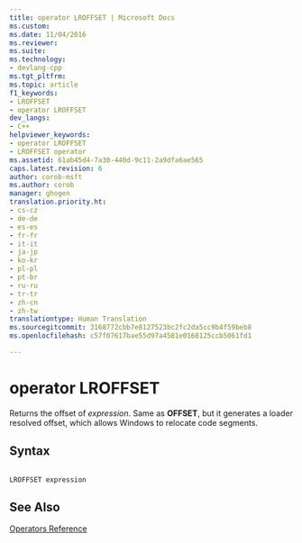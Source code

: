 ```yaml
---
title: operator LROFFSET | Microsoft Docs
ms.custom: 
ms.date: 11/04/2016
ms.reviewer: 
ms.suite: 
ms.technology:
- devlang-cpp
ms.tgt_pltfrm: 
ms.topic: article
f1_keywords:
- LROFFSET
- operator LROFFSET
dev_langs:
- C++
helpviewer_keywords:
- operator LROFFSET
- LROFFSET operator
ms.assetid: 61ab45d4-7a30-440d-9c11-2a9dfa6ae565
caps.latest.revision: 6
author: corob-msft
ms.author: corob
manager: ghogen
translation.priority.ht:
- cs-cz
- de-de
- es-es
- fr-fr
- it-it
- ja-jp
- ko-kr
- pl-pl
- pt-br
- ru-ru
- tr-tr
- zh-cn
- zh-tw
translationtype: Human Translation
ms.sourcegitcommit: 3168772cbb7e8127523bc2fc2da5cc9b4f59beb8
ms.openlocfilehash: c57f07617bae55d97a4581e0168125ccb5061fd1

---
```

# operator LROFFSET
Returns the offset of *expression*. Same as **OFFSET**, but it generates a loader resolved offset, which allows Windows to relocate code segments.  
  
## Syntax  
  
```  
  
LROFFSET expression  
```  
  
## See Also  
 [Operators Reference](../../assembler/masm/operators-reference.md)


<!--HONumber=Jan17_HO2-->


